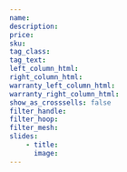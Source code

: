 ```yaml
---
name:
description:
price:
sku:
tag_class:
tag_text:
left_column_html: 
right_column_html: 
warranty_left_column_html:
warranty_right_column_html:
show_as_crosssells: false
filter_handle: 
filter_hoop: 
filter_mesh:
slides:
    - title:
      image:
---
```

